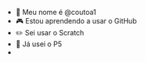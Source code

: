 - 👋 Meu nome é @coutoa1
- 🎮 Estou aprendendo a usar o GitHub
- ✏️ Sei usar o Scratch
- 🦋 Já usei o P5
- <img scr= "https://static.wikia.nocookie.net/aobuta/images/d/d8/Mai_Sakurajima_Anime_-_Screenshot_1.png/revision/latest?cb=20181016030235">
